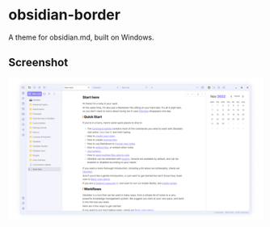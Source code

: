 # obsidian-border

A theme for obsidian.md, built on Windows.

## Screenshot

![screenshot](cover.png)